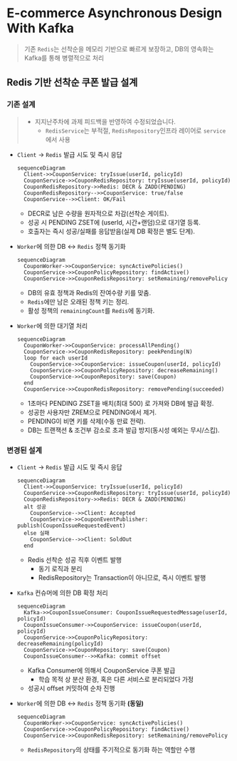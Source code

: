 # E-commerce Asynchronous Design With Kafka

> 기존 `Redis`는 선착순을 메모리 기반으로 빠르게 보장하고, DB의 영속화는 Kafka를 통해 병렬적으로 처리

## Redis 기반 선착순 쿠폰 발급 설계

### 기존 설계

> - 지지난주차에 과제 피드백을 반영하여 수정되었습니다.
>   - `RedisService`는 부적절, `RedisRepository`인프라 레이어로 `service`에서 사용

- `Client` → `Redis` 발급 시도 및 즉시 응답
  ```mermaid
  sequenceDiagram
    Client->>CouponService: tryIssue(userId, policyId)
    CouponService->>CouponRedisRepository: tryIssue(userId, policyId)
    CouponRedisRepository->>Redis: DECR & ZADD(PENDING)
    CouponRedisRepository-->>CouponService: true/false
    CouponService-->>Client: OK/Fail
  ```
  - DECR로 남은 수량을 원자적으로 차감(선착순 게이트).
  - 성공 시 PENDING ZSET에 (userId, 시간+랜덤)으로 대기열 등록.
  - 호출자는 즉시 성공/실패를 응답받음(실제 DB 확정은 별도 단계).

- `Worker`에 의한 DB ↔ `Redis` 정책 동기화
  ```mermaid
  sequenceDiagram
    CouponWorker->>CouponService: syncActivePolicies()
    CouponService->>CouponPolicyRepository: findActive()
    CouponService->>CouponRedisRepository: setRemaining/removePolicy
  ```
  - DB의 유효 정책과 Redis의 잔여수량 키를 맞춤.
  - `Redis`에만 남은 오래된 정책 키는 정리.
  - 활성 정책의 `remainingCount`를 `Redis`에 동기화.

- `Worker`에 의한 대기열 처리
  ```mermaid
  sequenceDiagram
    CouponWorker->>CouponService: processAllPending()
    CouponService->>CouponRedisRepository: peekPending(N)
    loop for each userId
      CouponService->>CouponService: issueCoupon(userId, policyId)
      CouponService->>CouponPolicyRepository: decreaseRemaining()
      CouponService->>CouponRepository: save(Coupon)
    end
    CouponService->>CouponRedisRepository: removePending(succeeded)
  ```
  - 1초마다 PENDING ZSET을 배치(최대 500) 로 가져와 DB에 발급 확정.
  - 성공한 사용자만 ZREM으로 PENDING에서 제거.
  - PENDING이 비면 키를 삭제(수동 만료 전략).
  - DB는 트랜잭션 & 조건부 감소로 초과 발급 방지(동시성 예외는 무시/스킵).

### 변경된 설계

- `Client` → `Redis` 발급 시도 및 즉시 응답
  ```mermaid
  sequenceDiagram
    Client->>CouponService: tryIssue(userId, policyId)
    CouponService->>CouponRedisRepository: tryIssue(userId, policyId)
    CouponRedisRepository->>Redis: DECR & ZADD(PENDING)
    alt 성공
      CouponService-->>Client: Accepted
      CouponService->>CouponEventPublisher: publish(CouponIssueRequestedEvent)
    else 실패
      CouponService-->>Client: SoldOut
    end
  ```
  - Redis 선착순 성공 직후 이벤트 발행
    - 동기 로직과 분리
    - RedisRepository는 Transaction이 아니므로, 즉시 이벤트 발행

- `Kafka` 컨슈머에 의한 DB 확정 처리
  ```mermaid
  sequenceDiagram
    Kafka->>CouponIssueConsumer: CouponIssueRequestedMessage(userId, policyId)
    CouponIssueConsumer->>CouponService: issueCoupon(userId, policyId)
    CouponService->>CouponPolicyRepository: decreaseRemaining(policyId)
    CouponService->>CouponRepository: save(Coupon)
    CouponIssueConsumer-->>Kafka: commit offset
  ```
  - Kafka Consumer에 의해서 CouponService 쿠폰 발급
    - 학습 목적 상 분산 환경, 혹은 다른 서비스로 분리되었다 가정
  - 성공시 offset 커밋하여 순차 진행

- `Worker`에 의한 DB ↔ `Redis` 정책 동기화 **(동일)**
  ```mermaid
  sequenceDiagram
    CouponWorker->>CouponService: syncActivePolicies()
    CouponService->>CouponPolicyRepository: findActive()
    CouponService->>CouponRedisRepository: setRemaining/removePolicy
  ```
  - `RedisRepository`의 상태를 주기적으로 동기화 하는 역할만 수행

##